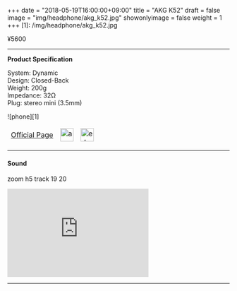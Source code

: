 +++
date = "2018-05-19T16:00:00+09:00"
title = "AKG K52"
draft = false
image = "img/headphone/akg_k52.jpg"
showonlyimage = false
weight = 1
+++
[1]: /img/headphone/akg_k52.jpg


<p class="txtR">¥5600</p>  

<!--more-->

---
**Product Specification**  

System: Dynamic  
Design: Closed-Back  
Weight: 200g  
Impedance: 32Ω    
Plug: stereo mini (3.5mm)  

![phone][1]

<div id="pages">
<table>
<thead>
<tr>
<td><a href="http://akg.harman-japan.co.jp/product.php?id=k52">Official Page</a></td>
<td>
<a href="https://www.amazon.co.jp/AKG-K52/dp/B06XT8DLZV">
<img alt="amazon" src="/img/logo/amazon_logo.png" height="30px" />
</a>
</td>
<td>
<a href="http://www.e-earphone.jp/akg/k52">
<img alt="e☆イヤホン" src="/img/logo/e_iyahon.png" height="30px" />
</a>
</td>
</tr>
</thead>
</table>
</div>

---

#### Sound 

zoom h5 track 19 20

<div class="center">
  <iframe width="320" height="200" src="https://www.youtube.com/embed/aAPlpMPoP3Q" frameborder="0" allow="autoplay; encrypted-media" allowfullscreen></iframe>
</div>

---



